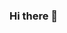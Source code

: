 ### Hi there 👋

<!--
**revanggariowijaya/revanggariowijaya** is a ✨ _special_ ✨ repository because its `README.md` (this file) appears on your GitHub profile.


